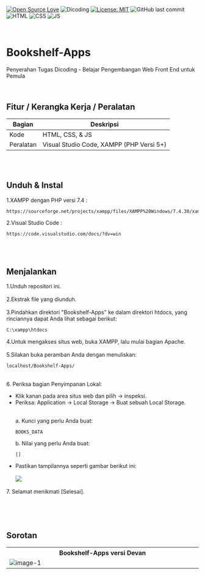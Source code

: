 [![Open Source Love](https://badges.frapsoft.com/os/v1/open-source.svg?style=flat)](https://github.com/ellerbrock/open-source-badges/)
![Dicoding](https://img.shields.io/badge/Dicoding-FrontEnd-blue?logo=github&color=%23F7DF1E)
[![License: MIT](https://img.shields.io/badge/License-MIT-blue.svg?logo=github&color=%23F7DF1E)](https://github.com/devancakra/Bookshelf-Apps/blob/master/LICENSE)
![GitHub last commit](https://img.shields.io/github/last-commit/devancakra/Bookshelf-Apps)
![HTML](https://img.shields.io/badge/HTML%20-light.svg?&style=flat&logo=html5&logoColor=%23F7DF1E&color=FF6347)
![CSS](https://img.shields.io/badge/CSS%20-light.svg?&style=flat&logo=css3&logoColor=%23F7DF1E&color=1E90FF)
![JS](https://img.shields.io/badge/Javascript%20-%23323330.svg?&style=flat&logo=javascript&logoColor=%23F7DF1E&color=008080)

<br>

# Bookshelf-Apps
Penyerahan Tugas Dicoding - Belajar Pengembangan Web Front End untuk Pemula

<br>

## Fitur / Kerangka Kerja / Peralatan
| Bagian | Deskripsi |
| --- | --- |
| Kode | HTML, CSS, & JS |
| Peralatan | Visual Studio Code, XAMPP (PHP Versi 5+)  |

<br><br>

## Unduh & Instal
1.XAMPP dengan PHP versi 7.4 :
```bash
https://sourceforge.net/projects/xampp/files/XAMPP%20Windows/7.4.30/xampp-windows-x64-7.4.30-1-VC15-installer.exe/download
```
2.Visual Studio Code :
```bash
https://code.visualstudio.com/docs/?dv=win
```

<br><br>

## Menjalankan
1.Unduh repositori ini.<br><br>
2.Ekstrak file yang diunduh.<br><br>
3.Pindahkan direktori "Bookshelf-Apps" ke dalam direktori htdocs, yang rinciannya dapat Anda lihat sebagai berikut:
```bash
C:\xampp\htdocs
```
4.Untuk mengakses situs web, buka XAMPP, lalu mulai bagian Apache.<br><br>
5.Silakan buka peramban Anda dengan menuliskan:
```bash
localhost/Bookshelf-Apps/
```
<br>6. Periksa bagian Penyimpanan Lokal:
<ul>
<li>Klik kanan pada area situs web dan pilih -> inspeksi.</li>
<li>Periksa: Application -> Local Storage -> Buat sebuah Local Storage.</li><br>
    
a. Kunci yang perlu Anda buat:
    
    BOOKS_DATA
    
b. Nilai yang perlu Anda buat:

    []

<li>Pastikan tampilannya seperti gambar berikut ini:<br><br><img src = "https://user-images.githubusercontent.com/54527592/122673350-3966ce00-d1fa-11eb-8cdb-aa3acaed9280.png"></li>
</ul>
7. Selamat menikmati [Selesai].
   
<br><br><br>

## Sorotan
<table>
<tr>
<th width="840">Bookshelf-Apps versi Devan</th>
</tr>
<tr>
<td><img src="https://user-images.githubusercontent.com/54527592/122670967-bab86380-d1ee-11eb-84d4-2006175d6f9f.png" alt="image-1"></td>
</tr>
</table>

